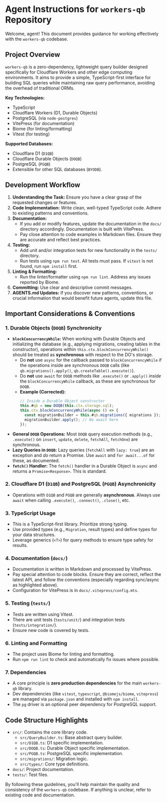 # Agent Instructions for `workers-qb` Repository

Welcome, agent! This document provides guidance for working effectively with the `workers-qb` codebase.

## Project Overview

`workers-qb` is a zero-dependency, lightweight query builder designed specifically for Cloudflare Workers and other edge computing environments. It aims to provide a simple, TypeScript-first interface for building SQL queries while maintaining raw query performance, avoiding the overhead of traditional ORMs.

**Key Technologies:**
*   TypeScript
*   Cloudflare Workers (D1, Durable Objects)
*   PostgreSQL (via `node-postgres`)
*   VitePress (for documentation)
*   Biome (for linting/formatting)
*   Vitest (for testing)

**Supported Databases:**
*   Cloudflare D1 (`D1QB`)
*   Cloudflare Durable Objects (`DOQB`)
*   PostgreSQL (`PGQB`)
*   Extensible for other SQL databases (`BYODB`).

## Development Workflow

1.  **Understanding the Task:** Ensure you have a clear grasp of the requested changes or features.
2.  **Code Implementation:** Write clean, well-typed TypeScript code. Adhere to existing patterns and conventions.
3.  **Documentation:**
    *   If you add or modify features, update the documentation in the `docs/` directory accordingly. Documentation is built with VitePress.
    *   Pay close attention to code examples in Markdown files. Ensure they are accurate and reflect best practices.
4.  **Testing:**
    *   Add unit and/or integration tests for new functionality in the `tests/` directory.
    *   Run tests using `npm run test`. All tests must pass. If `vitest` is not found, run `npm install` first.
5.  **Linting & Formatting:**
    *   Run the linter/formatter using `npm run lint`. Address any issues reported by Biome.
6.  **Committing:** Use clear and descriptive commit messages.
7.  **AGENTS.md Updates:** If you discover new patterns, conventions, or crucial information that would benefit future agents, update this file.

## Important Considerations & Conventions

### 1. Durable Objects (`DOQB`) Synchronicity

*   **`blockConcurrencyWhile`:** When working with Durable Objects and initializing the database (e.g., applying migrations, creating tables in the constructor), operations within `this.ctx.blockConcurrencyWhile()` should be treated as **synchronous** with respect to the DO's storage.
    *   Do **not** use `async` for the callback passed to `blockConcurrencyWhile` if the operations inside are synchronous `DOQB` calls (like `qb.migrations().apply()`, `qb.createTable().execute()`).
    *   Do **not** use `await` for `DOQB` methods like `.execute()` or `.apply()` *inside* the `blockConcurrencyWhile` callback, as these are synchronous for `DOQB`.
    *   **Example (Corrected):**
        ```typescript
        // Inside a Durable Object constructor
        this.#qb = new DOQB(this.ctx.storage.sql);
        this.ctx.blockConcurrencyWhile(async () => {
          const migrationBuilder = this.#qb.migrations({ migrations });
          migrationBuilder.apply(); // No await here
        });
        ```
*   **General `DOQB` Operations:** Most `DOQB` query execution methods (e.g., `.execute()` on `insert`, `update`, `delete`, `fetchAll`, `fetchOne`) are synchronous.
*   **Lazy Queries in `DOQB`:** Lazy queries (`fetchAll` with `lazy: true`) are an exception and *do* return a Promise. Use `await` and `for await...of` for these, as documented.
*   **`fetch()` Handler:** The `fetch()` handler in a Durable Object is `async` and returns a `Promise<Response>`. This is standard.

### 2. Cloudflare D1 (`D1QB`) and PostgreSQL (`PGQB`) Asynchronicity

*   Operations with `D1QB` and `PGQB` are generally **asynchronous**. Always use `await` when calling `.execute()`, `.connect()`, `.close()`, etc.

### 3. TypeScript Usage

*   This is a TypeScript-first library. Prioritize strong typing.
*   Use provided types (e.g., `Migration`, result types) and define types for your data structures.
*   Leverage generics (`<T>`) for query methods to ensure type safety for results.

### 4. Documentation (`docs/`)

*   Documentation is written in Markdown and processed by VitePress.
*   Pay special attention to code blocks. Ensure they are correct, reflect the latest API, and follow the conventions (especially regarding sync/async as highlighted above).
*   Configuration for VitePress is in `docs/.vitepress/config.mts`.

### 5. Testing (`tests/`)

*   Tests are written using Vitest.
*   There are unit tests (`tests/unit/`) and integration tests (`tests/integration/`).
*   Ensure new code is covered by tests.

### 6. Linting and Formatting

*   The project uses Biome for linting and formatting.
*   Run `npm run lint` to check and automatically fix issues where possible.

### 7. Dependencies

*   A core principle is **zero production dependencies** for the main `workers-qb` library.
*   Dev dependencies (like `vitest`, `typescript`, `@biomejs/biome`, `vitepress`) are managed via `package.json` and installed with `npm install`.
*   The `pg` driver is an optional peer dependency for PostgreSQL support.

## Code Structure Highlights

*   `src/`: Contains the core library code.
    *   `src/QueryBuilder.ts`: Base abstract query builder.
    *   `src/D1QB.ts`: D1 specific implementation.
    *   `src/DOQB.ts`: Durable Object specific implementation.
    *   `src/PGQB.ts`: PostgreSQL specific implementation.
    *   `src/migrations/`: Migration logic.
    *   `src/types/`: Core type definitions.
*   `docs/`: Project documentation.
*   `tests/`: Test files.

By following these guidelines, you'll help maintain the quality and consistency of the `workers-qb` codebase. If anything is unclear, refer to existing code and documentation.
